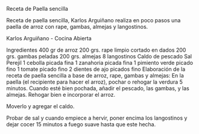 Receta de Paella sencilla

Receta de paella sencilla, Karlos Arguiñano realiza en poco pasos una paella de arroz con rape, gambas, almejas y langostinos.

Karlos Arguiñano - Cocina Abierta

Ingredientes
400 gr de arroz
200 grs. rape limpio cortado en dados
200 grs. gambas peladas
200 grs. almejas
8 langostinos
Caldo de pescado
Sal
Perejil
1 cebolla picada fina
1 zanahoria picada fina
1 pimiento verde picado fino
1 tomate picado fino
2 dientes de ajo picados fino
Elaboración de la receta de paella sencilla a base de arroz, rape, gambas y almejas:
En la paella (el recipiente para hacer el arroz), pochar o rehogar la verdura 5 minutos. Cuando esté bien pochada, añadir el pescado, las gambas, y las almejas. Rehogar bien e incorporar el arroz.

Moverlo y agregar el caldo.


Probar de sal y cuando empiece a hervir, poner encima los langostinos y dejar cocer 15 minutos a fuego suave hasta que este hecha.
